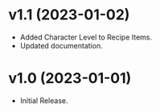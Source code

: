 # v1.1 (2023-01-02)

* Added Character Level to Recipe Items.
* Updated documentation.

# v1.0 (2023-01-01)

* Initial Release.
